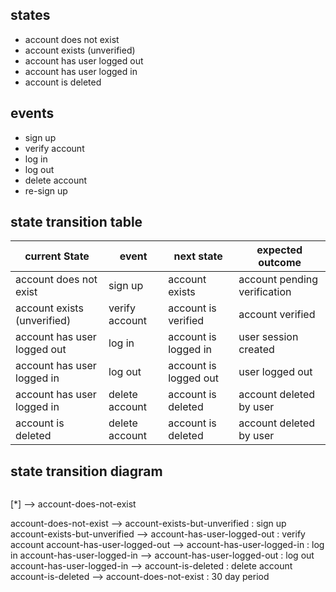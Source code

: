 ## states

- account does not exist
- account exists (unverified)
- account has user logged out
- account has user logged in
- account is deleted

## events

- sign up
- verify account
- log in
- log out
- delete account
- re-sign up

## state transition table

| current State | event | next state | expected outcome |
| --------------- | --------------- | --------------- | --------------- |
| account does not exist | sign up | account exists | account pending verification |
| account exists (unverified) | verify account | account is verified | account verified |
| account has user logged out | log in | account is logged in | user session created |
| account has user logged in | log out | account is logged out | user logged out |
| account has user logged in | delete account | account is deleted | account deleted by user |
| account is deleted | delete account | account is deleted | account deleted by user |

## state transition diagram

```mermaid
```
  [*] --> account-does-not-exist

  account-does-not-exist --> account-exists-but-unverified : sign up
  account-exists-but-unverified --> account-has-user-logged-out : verify account
  account-has-user-logged-out --> account-has-user-logged-in : log in
  account-has-user-logged-in --> account-has-user-logged-out : log out
  account-has-user-logged-in --> account-is-deleted : delete account
  account-is-deleted --> account-does-not-exist : 30 day period
```
```
